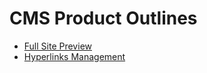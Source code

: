 # CMS Product Outlines

* [Full Site Preview](./full-site-preview.md)
* [Hyperlinks Management](./hyperlinks-management.md)
